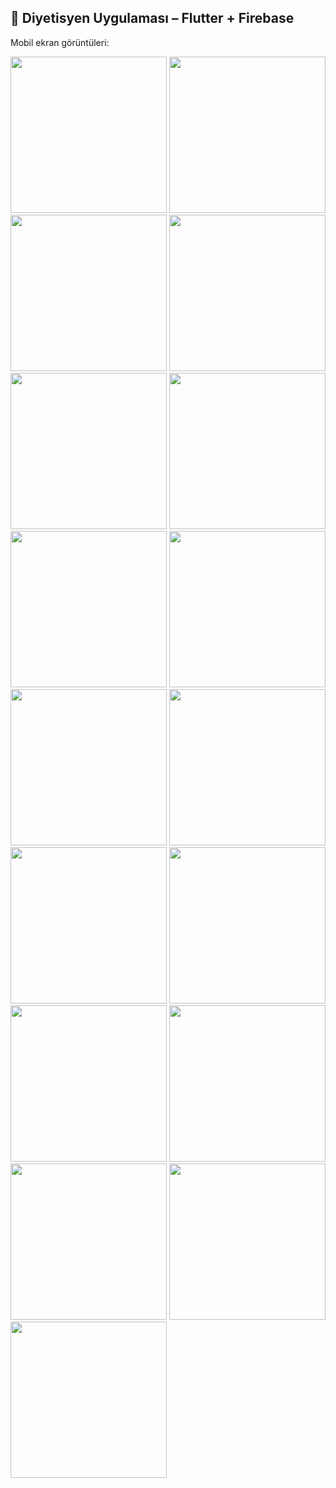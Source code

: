 ## 📱 Diyetisyen Uygulaması – Flutter + Firebase

Mobil ekran görüntüleri:

<img src="https://github.com/alyilmaz99/dwffp23/assets/73197677/a79bbc24-c5cf-4cba-a799-a6baf0af3baa" width="250">
<img src="https://github.com/alyilmaz99/dwffp23/assets/73197677/68076bbd-3827-48ee-bb1b-c0fa42f8a4e9" width="250">
<img src="https://github.com/alyilmaz99/dwffp23/assets/73197677/0595b8fc-27b1-489e-b0e9-efb9d7be1163" width="250">
<img src="https://github.com/alyilmaz99/dwffp23/assets/73197677/4e232c3e-a3c0-49c9-8edc-b21e0add76a2" width="250">
<img src="https://github.com/alyilmaz99/dwffp23/assets/73197677/a3a3bb0f-bd83-4beb-a68c-68ab27dd6a35" width="250">
<img src="https://github.com/alyilmaz99/dwffp23/assets/73197677/cbf5b4cd-a24d-4ae9-8154-fb13af59527c" width="250">
<img src="https://github.com/alyilmaz99/dwffp23/assets/73197677/f108b02a-de6f-4523-99c1-7444b0b6810c" width="250">
<img src="https://github.com/alyilmaz99/dwffp23/assets/73197677/ad3cf99c-5652-449d-9e5a-c8d457560b54" width="250">
<img src="https://github.com/alyilmaz99/dwffp23/assets/73197677/bb308460-69e7-4467-8639-3c31777f6783" width="250">
<img src="https://github.com/alyilmaz99/dwffp23/assets/73197677/ea3eabf7-e1d0-4b4f-97e6-f770828a4346" width="250">
<img src="https://github.com/alyilmaz99/dwffp23/assets/73197677/38aafae6-238d-422e-bae6-08d7c3efceb9" width="250">
<img src="https://github.com/alyilmaz99/dwffp23/assets/73197677/1cd3c3d6-6ec6-4303-9eba-34949194b154" width="250">
<img src="https://github.com/alyilmaz99/dwffp23/assets/73197677/baa111fa-b829-4b10-b7fb-b1633603141d" width="250">
<img src="https://github.com/alyilmaz99/dwffp23/assets/73197677/e345c7a8-48b0-4b83-8e4b-6c607b78aec0" width="250">
<img src="https://github.com/alyilmaz99/dwffp23/assets/73197677/685aa872-c561-4a7d-9aaf-c496321d4eef" width="250">
<img src="https://github.com/alyilmaz99/dwffp23/assets/73197677/57b9afeb-c7f9-4be0-b1f1-2f55cf109cf0" width="250">
<img src="https://github.com/alyilmaz99/dwffp23/assets/73197677/5ece4f29-06b0-418a-8324-931b22e0eac0" width="250">
